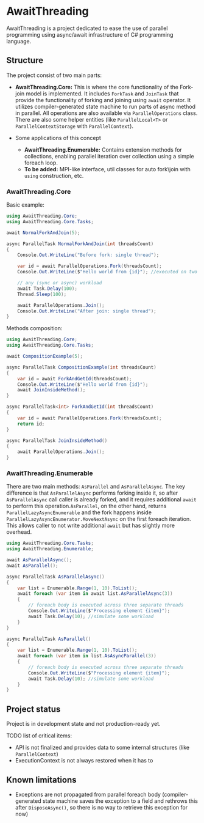 # AwaitThreading

AwaitThreading is a project dedicated to ease the use of parallel programming using async/await infrastructure of C# programming language.

## Structure
The project consist of two main parts:

- **AwaitThreading.Core:**  This is where the core functionality of the Fork-join model is implemented. It includes `ForkTask` and `JoinTask` that provide the functionality of forking and joining using `await` operator. It utilizes compiler-generated state machine to run parts of async method in parallel. All operations are also available via `ParallelOperations` class. There are also some helper entities (like `ParallelLocal<T>` or `ParallelContextStorage` with `ParallelContext`).

- Some applications of this concept
  - **AwaitThreading.Enumerable:** Contains extension methods for collections, enabling parallel iteration over collection using a simple foreach loop.
  - **To be added:** MPI-like interface, util classes for auto fork\join with `using` construction, etc.

### AwaitThreading.Core

Basic example:
```csharp
using AwaitThreading.Core;
using AwaitThreading.Core.Tasks;

await NormalForkAndJoin(5);

async ParallelTask NormalForkAndJoin(int threadsCount)
{
    Console.Out.WriteLine("Before fork: single thread");

    var id = await ParallelOperations.Fork(threadsCount);
    Console.Out.WriteLine($"Hello world from {id}"); //executed on two different threads

    // any (sync or async) workload
    await Task.Delay(100);
    Thread.Sleep(100);

    await ParallelOperations.Join();
    Console.Out.WriteLine("After join: single thread");
}
```

Methods composition:
```csharp
using AwaitThreading.Core;
using AwaitThreading.Core.Tasks;

await CompositionExample(5);

async ParallelTask CompositionExample(int threadsCount)
{
    var id = await ForkAndGetId(threadsCount);
    Console.Out.WriteLine($"Hello world from {id}");
    await JoinInsideMethod();
}

async ParallelTask<int> ForkAndGetId(int threadsCount)
{
    var id = await ParallelOperations.Fork(threadsCount);
    return id;
}

async ParallelTask JoinInsideMethod()
{
    await ParallelOperations.Join();
}
```

### AwaitThreading.Enumerable

There are two main methods: `AsParallel` and `AsParallelAsync`. The key difference is that `AsParallelAsync` performs forking inside it, so after `AsParallelAsync` call caller is already forked, and it requires additional `await` to perform this operation.`AsParallel`, on the other hand, returns `ParallelLazyAsyncEnumerable` and the fork happens inside `ParallelLazyAsyncEnumerator.MoveNextAsync` on the first foreach iteration. This allows caller to not write additional `await` but has slightly more overhead.
```csharp
using AwaitThreading.Core.Tasks;
using AwaitThreading.Enumerable;

await AsParallelAsync();
await AsParallel();

async ParallelTask AsParallelAsync()
{
    var list = Enumerable.Range(1, 10).ToList();
    await foreach (var item in await list.AsParallelAsync(3))
    {
        // foreach body is executed across three separate threads
        Console.Out.WriteLine($"Processing element {item}");
        await Task.Delay(10); //simulate some workload
    }
}

async ParallelTask AsParallel()
{
    var list = Enumerable.Range(1, 10).ToList();
    await foreach (var item in list.AsAsyncParallel(3))
    {
        // foreach body is executed across three separate threads
        Console.Out.WriteLine($"Processing element {item}");
        await Task.Delay(10); //simulate some workload
    }
}
```

## Project status
Project is in development state and not production-ready yet.

TODO list of critical items:
- API is not finalized and provides data to some internal structures (like `ParallelContext`)
- ExecutionContext is not always restored when it has to

## Known limitations
- Exceptions are not propagated from parallel foreach body (compiler-generated state machine saves the exception to a field and rethrows this after `DisposeAsync()`, so there is no way to retrieve this exception for now)